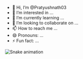 - 👋 Hi, I’m @Pratyushnath03
- 👀 I’m interested in ...
- 🌱 I’m currently learning ...
- 💞️ I’m looking to collaborate on ...
- 📫 How to reach me ...
- 😄 Pronouns: ...
- ⚡ Fun fact: ...
<img src="https://raw.githubusercontent.com/Pratyushnath03/Pratyushnath03/output/snake.svg" alt="Snake animation" />

###
<!---
Pratyushnath03/Pratyushnath03 is a ✨ special ✨ repository because its `README.md` (this file) appears on your GitHub profile.
You can click the Preview link to take a look at your changes.
--->
